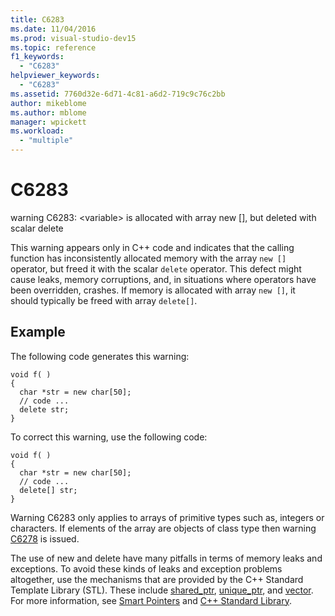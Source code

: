 ```yaml
---
title: C6283
ms.date: 11/04/2016
ms.prod: visual-studio-dev15
ms.topic: reference
f1_keywords:
  - "C6283"
helpviewer_keywords:
  - "C6283"
ms.assetid: 7760d32e-6d71-4c81-a6d2-719c9c76c2bb
author: mikeblome
ms.author: mblome
manager: wpickett
ms.workload:
  - "multiple"
---
```

# C6283
warning C6283: \<variable> is allocated with array new [], but deleted with scalar delete

 This warning appears only in C++ code and indicates that the calling function has inconsistently allocated memory with the array `new []` operator, but freed it with the scalar `delete` operator. This defect might cause leaks, memory corruptions, and, in situations where operators have been overridden, crashes. If memory is allocated with array `new []`, it should typically be freed with array `delete[]`.

## Example
 The following code generates this warning:

```
void f( )
{
  char *str = new char[50];
  // code ...
  delete str;
}
```

 To correct this warning, use the following code:

```
void f( )
{
  char *str = new char[50];
  // code ...
  delete[] str;
}
```

 Warning C6283 only applies to arrays of primitive types such as, integers or characters. If elements of the array are objects of class type then warning [C6278](../code-quality/c6278.md) is issued.

 The use of new and delete have many pitfalls in terms of memory leaks and exceptions. To avoid these kinds of leaks and exception problems altogether, use the mechanisms that are provided by the C++ Standard Template Library (STL). These include [shared_ptr](/cpp/standard-library/shared-ptr-class), [unique_ptr](/cpp/standard-library/unique-ptr-class), and [vector](/cpp/standard-library/vector). For more information, see [Smart Pointers](/cpp/cpp/smart-pointers-modern-cpp) and [C++ Standard Library](/cpp/standard-library/cpp-standard-library-reference).